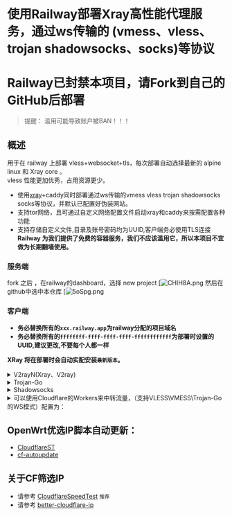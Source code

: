 # 使用Railway部署Xray高性能代理服务，通过ws传输的 (vmess、vless、trojan shadowsocks、socks)等协议

# Railway已封禁本项目，请Fork到自己的GitHub后部署

> 提醒： 滥用可能导致账户被BAN！！！ 

## 概述

用于在 railway 上部署 vless+websocket+tls，每次部署自动选择最新的 alpine linux 和 Xray core 。  
vless 性能更加优秀，占用资源更少。

* 使用[xray](https://github.com/XTLS/Xray-core)+caddy同时部署通过ws传输的vmess vless trojan shadowsocks socks等协议，并默认已配置好伪装网站。
* 支持tor网络，且可通过自定义网络配置文件启动xray和caddy来按需配置各种功能  
* 支持存储自定义文件,目录及账号密码均为UUID,客户端务必使用TLS连接  
  **Railway 为我们提供了免费的容器服务，我们不应该滥用它，所以本项目不宜做为长期翻墙使用。**


### 服务端

fork 之后 ，在railway的dashboard，选择 new project
[![CHIH8A.png](https://tidio-files.s3.amazonaws.com/qvuhlel79zmld8fnbil5xosliohltxrk/conversation/unknown/d5a9f90e-9a91-4b41-994a-4ef0bd078751.png)
然后在github中选中本仓库
[![5oSpg.png](https://tidio-files.s3.amazonaws.com/qvuhlel79zmld8fnbil5xosliohltxrk/conversation/unknown/d5a9f90e-9a91-4b41-994a-4ef0bd078751.png)

### 客户端
* **务必替换所有的`xxx.railway.app`为railway分配的项目域名**  
* **务必替换所有的`ffffffff-ffff-ffff-ffff-ffffffffffff`为部署时设置的UUID,建议更改,不要每个人都一样**  

**XRay 将在部署时会自动实配安装`最新版本`。**



<details>
<summary>V2rayN(Xray、V2ray)</summary>

```bash
* 客户端下载：https://github.com/2dust/v2rayN/releases
* 代理协议：vless 或 vmess
* 地址：xxx.railway.app
* 端口：443
* 默认UUID：ffffffff-ffff-ffff-ffff-ffffffffffff
* vmess额外id：0
* 加密：none
* 传输协议：ws
* 伪装类型：none
* 伪装域名：xxx.workers.dev(CF Workers反代地址)
* 路径：/ffffffff-ffff-ffff-ffff-ffffffffffff-vless // 默认vless使用(/自定义UUID码-vless)，vmess使用(/自定义UUID码-vmess)
* 底层传输安全：tls
* 跳过证书验证：false
```
</details>

<details>
<summary>Trojan-Go</summary>

```bash
* 客户端下载: https://github.com/p4gefau1t/trojan-go/releases
{
    "run_type": "client",
    "local_addr": "127.0.0.1",
    "local_port": 1080,
    "remote_addr": "xxx.railway.app",
    "remote_port": 443,
    "password": [
        "ffffffff-ffff-ffff-ffff-ffffffffffff"
    ],
    "websocket": {
        "enabled": true,
        "path": "/ffffffff-ffff-ffff-ffff-ffffffffffff-trojan",
        "host": "xxx.railway.app"
    }
}
```
</details>

<details>
<summary>Shadowsocks</summary>

```bash
* 客户端下载：https://github.com/shadowsocks/shadowsocks-windows/releases/
* 服务器地址: xxx.railway.app
* 端口: 443
* 密码：ffffffff-ffff-ffff-ffff-ffffffffffff
* 加密：chacha20-ietf-poly1305
* 插件程序：xray-plugin_windows_amd64.exe  //需将插件https://github.com/shadowsocks/xray-plugin/releases下载解压后放至shadowsocks同目录
* 插件选项: tls;host=xxx.railway.app;path=/ffffffff-ffff-ffff-ffff-ffffffffffff-ss
```
</details>

<details>
<summary>可以使用Cloudflare的Workers来中转流量，（支持VLESS\VMESS\Trojan-Go的WS模式）配置为：</summary>

```js
const SingleDay = 'xxx.railway.app'
const DoubleDay = 'xxx.railway.app'
addEventListener(
    "fetch",event => {
    
        let nd = new Date();
        if (nd.getDate()%2) {
            host = SingleDay
        } else {
            host = DoubleDay
        }
        
        let url=new URL(event.request.url);
        url.hostname=host;
        let request=new Request(url,event.request);
        event. respondWith(
            fetch(request)
        )
    }
)
```
</details>

## OpenWrt优选IP脚本自动更新：

* [CloudflareST](https://github.com/Lbingyi/CloudflareST)
* [cf-autoupdate](https://github.com/Lbingyi/cf-autoupdate)

## 关于CF筛选IP

* 请参考 [CloudflareSpeedTest](https://github.com/XIU2/CloudflareSpeedTest) `推荐`
* 请参考 [better-cloudflare-ip](https://github.com/badafans/better-cloudflare-ip)


